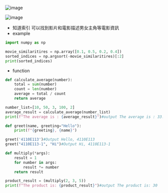 ![image](https://github.com/4110E113-2/112-2/assets/162669044/8d728076-e8e8-4bef-8777-64e8ec6ca907)

![image](https://github.com/4110E113-2/112-2/assets/162669044/9d279363-9bd5-4542-bf69-bc408032d297)
- 知道索引 可以找到影片和電影描述男女主角等電影資訊
- example
```py
import numpy as np

movie_similaritires = np.array([0.1, 0.5, 0.2, 0.4])
sorted_indices = np.argsort(-movie_similaritires)[:2]
print(sorted_indices)
```
- function
```py
def calculate_average(number):
    total = sum(number)
    count = len(number)
    average = total / count
    return average

number_list=[10, 50, 3, 100, 2]
average_result = calculate_average(number_list)
print(f"The average is : {average_result}")#output The average is : 33.0

def greet(name, greeting="Hello"):
    print(f"{greeting}, {name}")

greet('4110E113')#Output Hello, 4110E113
greet("4110E113-1", "Hi")#Output Hi, 4110E113-1

def multiply(*args):
    result = 1
    for number in args:
        result *= number
    return result

product_result = (multiply(2, 3, 5))
print(f"The product is: {product_result}")#output The product is: 30
```
